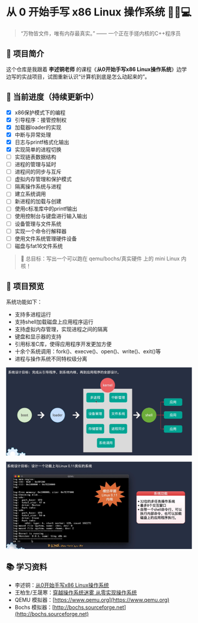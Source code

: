 # 从 0 开始手写 x86 Linux 操作系统 👨‍💻💻

> “万物皆文件，唯有内存最真实。” —— 一个正在手搓内核的C++程序员

## 🧠 项目简介

这个仓库是我跟着 **李述铜老师** 的课程《**从0开始手写x86 Linux操作系统**》边学边写的实战项目，试图重新认识“计算机到底是怎么动起来的”。

## 🚀 当前进度（持续更新中）

- [x] x86保护模式下的编程  
- [x] 引导程序：接管控制权
- [x] 加载器loader的实现
- [x] 中断与异常处理
- [x] 日志与printf格式化输出
- [x] 实现简单的进程切换
- [ ] 实现链表数据结构
- [ ] 进程的管理与延时
- [ ] 进程间的同步与互斥
- [ ] 虚拟内存管理和保护模式
- [ ] 隔离操作系统与进程
- [ ] 建立系统调用
- [ ] 新进程的加载与创建
- [ ] 使用c标准库中的printf输出
- [ ] 使用控制台与键盘进行输入输出
- [ ] 设备管理与文件系统
- [ ] 实现一个命令行解释器
- [ ] 使用文件系统管理硬件设备
- [ ] 磁盘与fat16文件系统

> 📌 总目标：写出一个可以跑在 qemu/bochs/真实硬件 上的 mini Linux 内核！

## 📸 项目预览

系统功能如下：
* 支持多进程运行
* 支持shell加载磁盘上应用程序运行
* 支持虚拟内存管理，实现进程之间的隔离
* 键盘和显示器的支持
* 引用标准C库，使得应用程序开发更加方便
* 十余个系统调用：fork()、execve()、open()、write()、exit()等
* 进程与操作系统不同特权级分离


![系统结构](imgs/01.png)

![运行效果](imgs/02.png)

## 📚 学习资料

- 李述铜：[从0开始手写x86 Linux操作系统](https://www.yuque.com/lishutong-docs/x86os)
- 王柏生/王晟寒：[穿越操作系统迷雾 从零实现操作系统](https://book.douban.com/subject/36560814/)
- QEMU 模拟器：[https://www.qemu.org](https://www.qemu.org)
- Bochs 模拟器：[http://bochs.sourceforge.net](http://bochs.sourceforge.net)